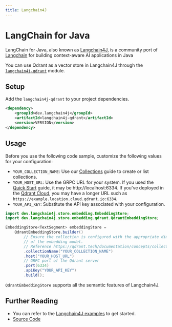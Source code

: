 ```yaml
---
title: Langchain4J
---
```


# LangChain for Java

LangChain for Java, also known as [Langchain4J](https://github.com/langchain4j/langchain4j), is a community port of [Langchain](https://www.langchain.com/) for building context-aware AI applications in Java

You can use Qdrant as a vector store in Langchain4J through the [`langchain4j-qdrant`](https://central.sonatype.com/artifact/dev.langchain4j/langchain4j-qdrant) module.

## Setup

Add the `langchain4j-qdrant` to your project dependencies.

```xml
<dependency>
    <groupId>dev.langchain4j</groupId>
    <artifactId>langchain4j-qdrant</artifactId>
    <version>VERSION</version>
</dependency>
```

## Usage

Before you use the following code sample, customize the following values for your configuration:

- `YOUR_COLLECTION_NAME`: Use our [Collections](/documentation/concepts/collections/) guide to create or
  list collections.
- `YOUR_HOST_URL`: Use the GRPC URL for your system. If you used the [Quick Start](/documentation/quick-start/) guide,
  it may be http://localhost:6334. If you've deployed in the [Qdrant Cloud](/documentation/cloud/), you may have a
  longer URL such as `https://example.location.cloud.qdrant.io:6334`.
- `YOUR_API_KEY`: Substitute the API key associated with your configuration.
```java
import dev.langchain4j.store.embedding.EmbeddingStore;
import dev.langchain4j.store.embedding.qdrant.QdrantEmbeddingStore;

EmbeddingStore<TextSegment> embeddingStore =
    QdrantEmbeddingStore.builder()
        // Ensure the collection is configured with the appropriate dimensions
        // of the embedding model.
        // Reference https://qdrant.tech/documentation/concepts/collections/
        .collectionName("YOUR_COLLECTION_NAME")
        .host("YOUR_HOST_URL")
        // GRPC port of the Qdrant server
        .port(6334)
        .apiKey("YOUR_API_KEY")
        .build();
```

`QdrantEmbeddingStore` supports all the semantic features of Langchain4J. 

## Further Reading

- You can refer to the [Langchain4J examples](https://github.com/langchain4j/langchain4j-examples/) to get started.
- [Source Code](https://github.com/langchain4j/langchain4j/tree/main/langchain4j-qdrant)
